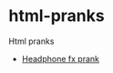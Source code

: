 # html-pranks
Html pranks

- [Headphone fx prank](https://cool-dev-guy.github.io/html-pranks/headphone.html)
